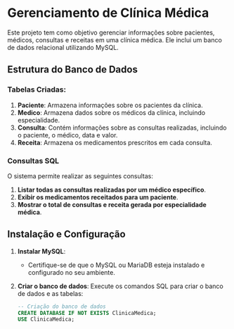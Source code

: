 # Gerenciamento de Clínica Médica

Este projeto tem como objetivo gerenciar informações sobre pacientes, médicos, consultas e receitas em uma clínica médica. Ele inclui um banco de dados relacional utilizando MySQL.

## Estrutura do Banco de Dados

### Tabelas Criadas:

1. **Paciente**: Armazena informações sobre os pacientes da clínica.
2. **Medico**: Armazena dados sobre os médicos da clínica, incluindo especialidade.
3. **Consulta**: Contém informações sobre as consultas realizadas, incluindo o paciente, o médico, data e valor.
4. **Receita**: Armazena os medicamentos prescritos em cada consulta.

### Consultas SQL

O sistema permite realizar as seguintes consultas:

1. **Listar todas as consultas realizadas por um médico específico**.
2. **Exibir os medicamentos receitados para um paciente**.
3. **Mostrar o total de consultas e receita gerada por especialidade médica**.

## Instalação e Configuração

1. **Instalar MySQL**:
   - Certifique-se de que o MySQL ou MariaDB esteja instalado e configurado no seu ambiente.

2. **Criar o banco de dados**:
   Execute os comandos SQL para criar o banco de dados e as tabelas:

   ```sql
   -- Criação do banco de dados
   CREATE DATABASE IF NOT EXISTS ClinicaMedica;
   USE ClinicaMedica;
